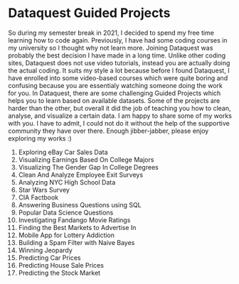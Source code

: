 # Dataquest Guided Projects

So during my semester break in 2021, I decided to spend my free time learning how to code again. Previously, I have had some coding courses in my university so I thought why not learn more. Joining Dataquest was probably the best decision I have made in a long time. Unlike other coding sites, Dataquest does not use video tutorials, instead you are actually doing the actual coding. It suits my style a lot because before I found Dataquest, I have enrolled into some video-based courses which were quite boring and confusing because you are essentialy watching someone doing the work for you.
In Dataquest, there are some challenging Guided Projects which helps you to learn based on available datasets. Some of the projects are harder than the other, but overall it did the job of teaching you how to clean, analyse, and visualize a certain data. I am happy to share some of my works with you. I have to admit, I could not do it without the help of the supportive community they have over there.
Enough jibber-jabber, please enjoy exploring my works :)

1. Exploring eBay Car Sales Data
2. Visualizing Earnings Based On College Majors
3. Visualizing The Gender Gap In College Degrees
4. Clean And Analyze Employee Exit Surveys
5. Analyzing NYC High School Data
6. Star Wars Survey
7. CIA Factbook
8. Answering Business Questions using SQL
9. Popular Data Science Questions
10. Investigating Fandango Movie Ratings
11. Finding the Best Markets to Advertise In
12. Mobile App for Lottery Addiction
13. Building a Spam Filter with Naive Bayes
14. Winning Jeopardy
15. Predicting Car Prices
16. Predicting House Sale Prices
17. Predicting the Stock Market
